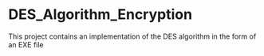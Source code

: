 # DES_Algorithm_Encryption
This project contains an implementation of the DES algorithm in the form of an EXE file

